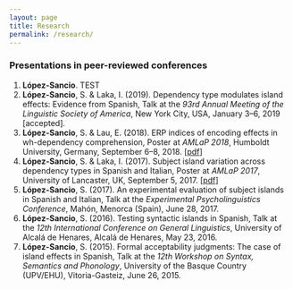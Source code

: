 ```yaml
---
layout: page
title: Research
permalink: /research/
---
```


### Presentations in peer-reviewed conferences

1.	**López-Sancio**. TEST
1.	**López-Sancio**, S. & Laka, I. (2019). Dependency type modulates island effects: Evidence from Spanish, Talk at the *93rd Annual Meeting of the Linguistic Society of America*, New York City, USA, January 3–6, 2019 [accepted]. 
1.	**López-Sancio**, S. & Lau, E. (2018). ERP indices of encoding effects in wh-dependency comprehension, Poster at *AMLaP 2018*, Humboldt University, Germany, September 6–8, 2018. [[pdf](https://github.com/serlosan/Puxa/raw/master/AMLaP%202018_poster_V3.pdf)]
1.	**López-Sancio**, S. & Laka, I. (2017). Subject island variation across dependency types in Spanish and Italian, Poster at *AMLaP 2017*, University of Lancaster, UK, September 5, 2017. [[pdf](https://github.com/serlosan/serlosan.github.io/raw/master/docs/AMLaP2017_López-Sancio_Laka.pdf)]
1.	**López-Sancio**, S. (2017). An experimental evaluation of subject islands in Spanish and Italian, Talk at the *Experimental Psycholinguistics Conference*, Mahón, Menorca (Spain), June 28, 2017. 
1.	**López-Sancio**, S. (2016). Testing syntactic islands in Spanish, Talk at the *12th International Conference on General Linguistics*, University of Alcalá de Henares, Alcalá de Henares, May 23, 2016.
1.	**López-Sancio**, S. (2015). Formal acceptability judgments: The case of island effects in Spanish, Talk at the *12th Workshop on Syntax, Semantics and Phonology*, University of the Basque Country (UPV/EHU), Vitoria-Gasteiz, June 26, 2015.
